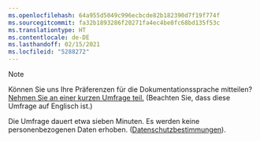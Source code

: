```yaml
---
ms.openlocfilehash: 64a955d5049c996ecbcde82b182390d7f19f774f
ms.sourcegitcommit: fa32b1893286f20271fa4ec4be8fc68bd135f53c
ms.translationtype: HT
ms.contentlocale: de-DE
ms.lasthandoff: 02/15/2021
ms.locfileid: "5288272"
---
```

> [!NOTE]
>Können Sie uns Ihre Präferenzen für die Dokumentationssprache mitteilen? [Nehmen Sie an einer kurzen Umfrage teil.](https://aka.ms/BAG_Docs_Language_Survey) (Beachten Sie, dass diese Umfrage auf Englisch ist.)
>
>Die Umfrage dauert etwa sieben Minuten. Es werden keine personenbezogenen Daten erhoben. ([Datenschutzbestimmungen](https://go.microsoft.com/fwlink/?LinkId=521839)).
